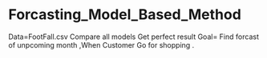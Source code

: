 # Forcasting_Model_Based_Method
Data=FootFall.csv
Compare all models 
Get perfect result
Goal= Find forcast of unpcoming month ,When Customer Go for shopping .
